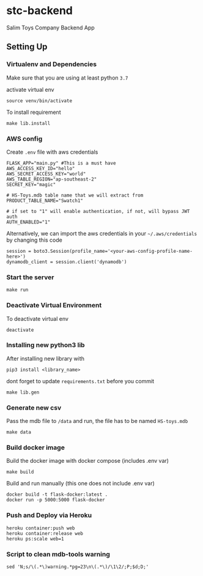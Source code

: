 # stc-backend
Salim Toys Company Backend App

## Setting Up
### Virtualenv and Dependencies
Make sure that you are using at least python `3.7`

activate virtual env
```
source venv/bin/activate
```

To install requirement
```
make lib.install
```

### AWS config
Create `.env` file with aws credentials
```
FLASK_APP="main.py" #This is a must have
AWS_ACCESS_KEY_ID="hello"
AWS_SECRET_ACCESS_KEY="world"
AWS_TABLE_REGION="ap-southeast-2"
SECRET_KEY="magic"

# HS-Toys.mdb table name that we will extract from
PRODUCT_TABLE_NAME="Swatch1"

# if set to "1" will enable authentication, if not, will bypass JWT auth
AUTH_ENABLED="1"
```
Alternatively, we can import the aws credentials in your `~/.aws/credentials`
by changing this code
```
session = boto3.Session(profile_name='<your-aws-config-profile-name-here>')
dynamodb_client = session.client('dynamodb')
```

### Start the server
```
make run
```

### Deactivate Virtual Environment
To deactivate virtual env
```
deactivate
```

### Installing new python3 lib
After installing new library with
```
pip3 install <library_name>
```
dont forget to update `requirements.txt` before you commit
```
make lib.gen
```


### Generate new csv
Pass the mdb file to `/data` and run, the file has to be named `HS-toys.mdb`
```
make data
```


### Build docker image
Build the docker image with docker compose (includes .env var)
```
make build
```

Build and run manually (this one does not include .env var)
```
docker build -t flask-docker:latest . 
docker run -p 5000:5000 flask-docker  
```

### Push and Deploy via Heroku
```
heroku container:push web
heroku container:release web
heroku ps:scale web=1
```


### Script to clean mdb-tools warning
```
sed 'N;s/\(.*\)warning.*pg=23\n\(.*\)/\1\2/;P;$d;D;'
```